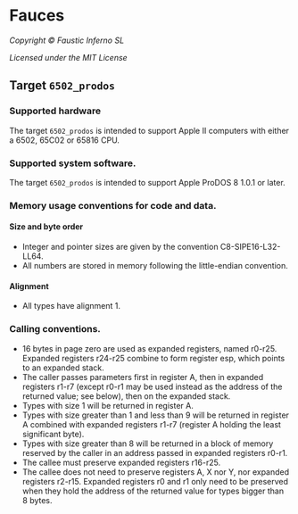 
# Fauces

*Copyright © Faustic Inferno SL*

*Licensed under the MIT License*

## Target `6502_prodos`

### Supported hardware

The target `6502_prodos` is intended to support Apple II computers with either a 6502, 65C02 or 65816 CPU.

### Supported system software.

The target `6502_prodos` is intended to support Apple ProDOS 8 1.0.1 or later.

### Memory usage conventions for code and data.

#### Size and byte order

* Integer and pointer sizes are given by the convention C8-SIPE16-L32-LL64.
* All numbers are stored in memory following the little-endian convention.

#### Alignment

* All types have alignment 1.

### Calling conventions.

* 16 bytes in page zero are used as expanded registers, named r0-r25. Expanded registers r24-r25 combine to form register esp, which points to an expanded stack.
* The caller passes parameters first in register A, then in expanded registers r1-r7 (except r0-r1 may be used instead as the address of the returned value; see below), then on the expanded stack. 
* Types with size 1 will be returned in register A.
* Types with size greater than 1 and less than 9 will be returned in register A combined with expanded registers r1-r7 (register A holding the least significant byte).
* Types with size greater than 8 will be returned in a block of memory reserved by the caller in an address passed in expanded registers r0-r1.
* The callee must preserve expanded registers r16-r25.
* The callee does not need to preserve registers A, X nor Y, nor expanded registers r2-r15. Expanded registers r0 and r1 only need to be preserved when they hold the address of the returned value for types bigger than 8 bytes.

